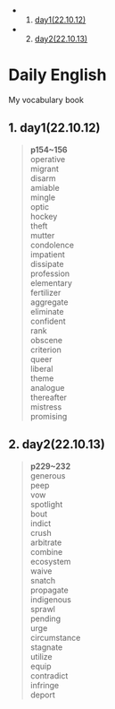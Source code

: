 <!-- vscode-markdown-toc -->
* 1. [day1(22.10.12)](#day122.10.12)
* 2. [day2(22.10.13)](#day222.10.13)

<!-- vscode-markdown-toc-config
	numbering=true
	autoSave=true
	/vscode-markdown-toc-config -->
<!-- /vscode-markdown-toc -->
# Daily English  
My vocabulary book  

##  1. <a name='day122.10.12'></a>day1(22.10.12)
>**p154~156**  
operative  
migrant  
disarm  
amiable  
mingle  
optic  
hockey  
theft  
mutter  
condolence  
impatient  
dissipate  
profession  
elementary  
fertilizer  
aggregate  
eliminate  
confident  
rank  
obscene  
criterion  
queer  
liberal  
theme  
analogue  
thereafter  
mistress  
promising  

##  2. <a name='day222.10.13'></a>day2(22.10.13)
>**p229~232**  
generous  
peep  
vow  
spotlight  
bout  
indict  
crush  
arbitrate  
combine  
ecosystem  
waive  
snatch  
propagate  
indigenous  
sprawl  
pending  
urge  
circumstance  
stagnate  
utilize  
equip  
contradict  
infringe  
deport  

